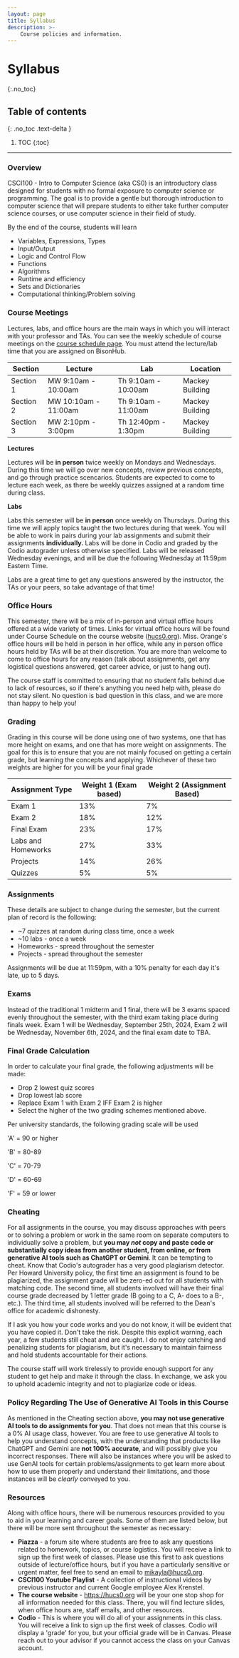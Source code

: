 ```yaml
---
layout: page
title: Syllabus
description: >-
    Course policies and information.
---
```


# Syllabus
{:.no_toc}

## Table of contents
{: .no_toc .text-delta }

1. TOC
{:toc}

---
### Overview

CSCI100 - Intro to Computer Science (aka CS0) is an introductory class designed for students with no formal exposure to computer science or programming. The goal is to provide a gentle but thorough introduction to computer science that will prepare students to either take further computer science courses, or use computer science in their field of study.

By the end of the course, students will learn

-   Variables, Expressions, Types
-   Input/Output
-   Logic and Control Flow
-   Functions
-   Algorithms
-   Runtime and efficiency
-   Sets and Dictionaries
-   Computational thinking/Problem solving

### Course Meetings

Lectures, labs, and office hours are the main ways in which you will interact with your professor and TAs. You can see the weekly schedule of course meetings on the [course schedule page](https://hucs0.org/schedule/). You must attend the lecture/lab time that you are assigned on BisonHub.

| Section | Lecture | Lab | Location |
| --- | --- | --- | --- |
| Section 1 | MW 9:10am - 10:00am | Th 9:10am - 10:00am | Mackey Building |
| Section 2 | MW 10:10am - 11:00am | Th 9:10am - 11:00am | Mackey Building |
| Section 3 | MW 2:10pm - 3:00pm | Th 12:40pm - 1:30pm | Mackey Building |

**Lectures**

Lectures will be **in person** twice weekly on Mondays and Wednesdays. During this time we will go over new concepts, review previous concepts, and go through practice scencarios. Students are expected to come to lecture each week, as there be weekly quizzes assigned at a random time during class.

**Labs**

Labs this semester will be **in person** once weekly on Thursdays. During this time we will apply topics taught the two lectures during that week. You will be able to work in pairs during your lab assignments and submit their assignments **individually.** Labs will be done in Codio and graded by the Codio autograder unless otherwise specified. Labs will be released Wednesday evenings, and will be due the following Wednesday at 11:59pm Eastern Time.

Labs are a great time to get any questions answered by the instructor, the TAs or your peers, so take advantage of that time!

### Office Hours

This semester, there will be a mix of in-person and virtual office hours offered at a wide variety of times. Links for virtual office hours will be found under Course Schedule on the course website ([hucs0.org](http://hucs0.org)). Miss. Orange's office hours will be held in person in her office, while any in person office hours held by TAs will be at their discretion. You are more than welcome to come to office hours for any reason (talk about assignments, get any logistical questions answered, get career advice, or just to hang out).

The course staff is committed to ensuring that no student falls behind due to lack of resources, so if there's anything you need help with, please do not stay silent. No question is bad question in this class, and we are more than happy to help you!

### Grading

Grading in this course will be done using one of two systems, one that has more height on exams, and one that has more weight on assignments. The goal for this is to ensure that you are not mainly focused on getting a certain grade, but learning the concepts and applying. Whichever of these two weights are higher for you will be your final grade

| Assignment Type | Weight 1 (Exam based) | Weight 2 (Assignment Based) |
| --- | --- | --- |
| Exam 1 | 13% | 7% |
| Exam 2 | 18% | 12% |
| Final Exam | 23% | 17% |
| Labs and Homeworks | 27% | 33% |
| Projects | 14% | 26% |
| Quizzes | 5% | 5% |

### Assignments

These details are subject to change during the semester, but the current plan of record is the following:

-   ~7 quizzes at random during class time, once a week
-   ~10 labs - once a week
-   Homeworks - spread throughout the semester
-   Projects - spread throughout the semester

Assignments will be due at 11:59pm, with a 10% penalty for each day it's late, up to 5 days.

### Exams

Instead of the traditional 1 midterm and 1 final, there will be 3 exams spaced evenly throughout the semester, with the third exam taking place during finals week. Exam 1 will be Wednesday, September 25th, 2024, Exam 2 will be Wednesday, November 6th, 2024, and the final exam date to TBA.

### Final Grade Calculation

In order to calculate your final grade, the following adjustments will be made:

-   Drop 2 lowest quiz scores
-   Drop lowest lab score
-   Replace Exam 1 with Exam 2 IFF Exam 2 is higher
-   Select the higher of the two grading schemes mentioned above.

Per university standards, the following grading scale will be used

'A' = 90 or higher

'B' = 80-89

'C' = 70-79

'D' = 60-69

'F' = 59 or lower

### Cheating

For all assignments in the course, you may discuss approaches with peers or to solving a problem or work in the same room on separate computers to individually solve a problem, but **you may *not* copy and paste code or substantially copy ideas from another student, from online, or from generative AI tools such as ChatGPT or Gemini**. It can be tempting to cheat. Know that Codio's autograder has a very good plagiarism detector. Per Howard University policy, the first time an assignment is found to be plagiarized, the assignment grade will be zero-ed out for all students with matching code. The second time, all students involved will have their final course grade decreased by 1 letter grade (B going to a C, A- does to a B-, etc.). The third time, all students involved will be referred to the Dean's office for academic dishonesty.

If I ask you how your code works and you do not know, it will be evident that you have copied it. Don't take the risk. Despite this explicit warning, each year, a few students still cheat and are caught. I do not enjoy catching and penalizing students for plagiarism, but it's necessary to maintain fairness and hold students accountable for their actions.

The course staff will work tirelessly to provide enough support for any student to get help and make it through the class. In exchange, we ask you to uphold academic integrity and not to plagiarize code or ideas.

### Policy Regarding The Use of Generative AI Tools in this Course

As mentioned in the Cheating section above, **you may not use generative AI tools to do assignments for you**. That does not mean that this course is a 0% AI usage class, however. You are free to use generative AI tools to help you understand concepts, with the understanding that products like ChatGPT and Gemini are **not 100% accurate**, and will possibly give you incorrect responses. There will also be instances where you will be asked to use GenAI tools for certain problems/assignments to get learn more about how to use them properly and understand their limitations, and those instances will be *clearly* conveyed to you.

### Resources

Along with office hours, there will be numerous resources provided to you to aid in your learning and career goals. Some of them are listed below, but there will be more sent throughout the semester as necessary:

-   **Piazza** - a forum site where students are free to ask any questions related to homework, topics, or course logistics. You will receive a link to sign up the first week of classes. Please use this first to ask questions outside of lecture/office hours, but if you have a particularly sensitive or urgent matter, feel free to send an email to <mikayla@hucs0.org>.
-   **CSCI100 Youtube Playlist** - A collection of instructional videos by previous instructor and current Google employee Alex Krenstel.
-   **The course website** - <https://hucs0.org> will be your one stop shop for all information needed for this class. There, you will find lecture slides, when office hours are, staff emails, and other resources.
-   **Codio** - This is where you will do all of your assignments in this class. You will receive a link to sign up the first week of classes. Codio will display a 'grade' for you, but your official grade will be in Canvas. Please reach out to your advisor if you cannot access the class on your Canvas account.
